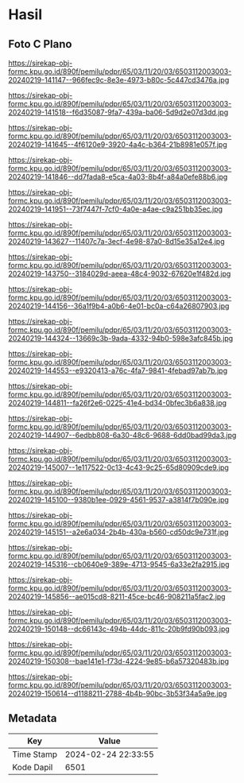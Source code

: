 # Hasil

## Foto C Plano

https://sirekap-obj-formc.kpu.go.id/890f/pemilu/pdpr/65/03/11/20/03/6503112003003-20240219-141147--966fec9c-8e3e-4973-b80c-5c447cd3476a.jpg

https://sirekap-obj-formc.kpu.go.id/890f/pemilu/pdpr/65/03/11/20/03/6503112003003-20240219-141518--f6d35087-9fa7-439a-ba06-5d9d2e07d3dd.jpg

https://sirekap-obj-formc.kpu.go.id/890f/pemilu/pdpr/65/03/11/20/03/6503112003003-20240219-141645--4f6120e9-3920-4a4c-b364-21b8981e057f.jpg

https://sirekap-obj-formc.kpu.go.id/890f/pemilu/pdpr/65/03/11/20/03/6503112003003-20240219-141846--dd7fada8-e5ca-4a03-8b4f-a84a0efe88b6.jpg

https://sirekap-obj-formc.kpu.go.id/890f/pemilu/pdpr/65/03/11/20/03/6503112003003-20240219-141951--73f7447f-7cf0-4a0e-a4ae-c9a251bb35ec.jpg

https://sirekap-obj-formc.kpu.go.id/890f/pemilu/pdpr/65/03/11/20/03/6503112003003-20240219-143627--11407c7a-3ecf-4e98-87a0-8d15e35a12e4.jpg

https://sirekap-obj-formc.kpu.go.id/890f/pemilu/pdpr/65/03/11/20/03/6503112003003-20240219-143750--3184029d-aeea-48c4-9032-67620e1f482d.jpg

https://sirekap-obj-formc.kpu.go.id/890f/pemilu/pdpr/65/03/11/20/03/6503112003003-20240219-144156--36a1f9b4-a0b6-4e01-bc0a-c64a26807903.jpg

https://sirekap-obj-formc.kpu.go.id/890f/pemilu/pdpr/65/03/11/20/03/6503112003003-20240219-144324--13669c3b-9ada-4332-94b0-598e3afc845b.jpg

https://sirekap-obj-formc.kpu.go.id/890f/pemilu/pdpr/65/03/11/20/03/6503112003003-20240219-144553--e9320413-a76c-4fa7-9841-4febad97ab7b.jpg

https://sirekap-obj-formc.kpu.go.id/890f/pemilu/pdpr/65/03/11/20/03/6503112003003-20240219-144811--fa26f2e6-0225-41e4-bd34-0bfec3b6a838.jpg

https://sirekap-obj-formc.kpu.go.id/890f/pemilu/pdpr/65/03/11/20/03/6503112003003-20240219-144907--6edbb808-6a30-48c6-9688-6dd0bad99da3.jpg

https://sirekap-obj-formc.kpu.go.id/890f/pemilu/pdpr/65/03/11/20/03/6503112003003-20240219-145007--1e117522-0c13-4c43-9c25-65d80909cde9.jpg

https://sirekap-obj-formc.kpu.go.id/890f/pemilu/pdpr/65/03/11/20/03/6503112003003-20240219-145100--9380b1ee-0929-4561-9537-a3814f7b090e.jpg

https://sirekap-obj-formc.kpu.go.id/890f/pemilu/pdpr/65/03/11/20/03/6503112003003-20240219-145151--a2e6a034-2b4b-430a-b560-cd50dc9e731f.jpg

https://sirekap-obj-formc.kpu.go.id/890f/pemilu/pdpr/65/03/11/20/03/6503112003003-20240219-145316--cb0640e9-389e-4713-9545-6a33e2fa2915.jpg

https://sirekap-obj-formc.kpu.go.id/890f/pemilu/pdpr/65/03/11/20/03/6503112003003-20240219-145856--ae015cd8-8211-45ce-bc46-908211a5fac2.jpg

https://sirekap-obj-formc.kpu.go.id/890f/pemilu/pdpr/65/03/11/20/03/6503112003003-20240219-150148--dc66143c-494b-44dc-811c-20b9fd90b093.jpg

https://sirekap-obj-formc.kpu.go.id/890f/pemilu/pdpr/65/03/11/20/03/6503112003003-20240219-150308--bae141e1-f73d-4224-9e85-b6a57320483b.jpg

https://sirekap-obj-formc.kpu.go.id/890f/pemilu/pdpr/65/03/11/20/03/6503112003003-20240219-150614--d1188211-2788-4b4b-90bc-3b53f34a5a9e.jpg


## Metadata

| Key        | Value               |
| ---------- | ------------------- |
| Time Stamp | 2024-02-24 22:33:55 |
| Kode Dapil | 6501                |



